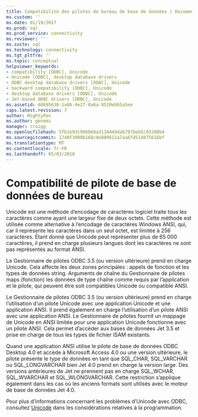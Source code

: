 ```yaml
---
title: Compatibilité des pilotes de bureau de base de données | Documents Microsoft
ms.custom: ''
ms.date: 01/19/2017
ms.prod: sql
ms.prod_service: connectivity
ms.reviewer: ''
ms.suite: sql
ms.technology: connectivity
ms.tgt_pltfrm: ''
ms.topic: conceptual
helpviewer_keywords:
- compatibility [ODBC], Unicode
- Unicode [ODBC], desktop database drivers
- ODBC desktop database drivers [ODBC], Unicode
- backward compatibility [ODBC], Unicode
- desktop database drivers [ODBC], Unicode
- Jet-based ODBC drivers [ODBC], Unicode
ms.assetid: dd695638-1a0b-4e27-8a6a-9510ebb5a5ee
caps.latest.revision: 7
author: MightyPen
ms.author: genemi
manager: craigg
ms.openlocfilehash: 5fb1e93c996b68a3110449dab797beb5c93208b4
ms.sourcegitcommit: 1740f3090b168c0e809611a7aa6fd514075616bf
ms.translationtype: MT
ms.contentlocale: fr-FR
ms.lasthandoff: 05/03/2018
---
```

# <a name="desktop-database-driver-compatibility"></a>Compatibilité de pilote de base de données de bureau
Unicode est une méthode d’encodage de caractères logiciel traite tous les caractères comme ayant une largeur fixe de deux octets. Cette méthode est utilisée comme alternative à l’encodage de caractères Windows ANSI, qui, car il représente les caractères dans un seul octet, est limitée à 256 caractères. Étant donné que Unicode peut représenter plus de 65 000 caractères, il prend en charge plusieurs langues dont les caractères ne sont pas représentés au format ANSI.  
  
 Le Gestionnaire de pilotes ODBC 3.5 (ou version ultérieure) prend en charge Unicode. Cela affecte les deux zones principales : appels de fonction et les types de données string. Arguments de chaîne du Gestionnaire de pilotes maps (fonction) les données de type chaîne comme requis par l’application et le pilote, qui peuvent être soit compatibles Unicode ou compatible ANSI.  
  
 Le Gestionnaire de pilotes ODBC 3.5 (ou version ultérieure) prend en charge l’utilisation d’un pilote Unicode avec une application Unicode et une application ANSI. Il prend également en charge l’utilisation d’un pilote ANSI avec une application ANSI. Le Gestionnaire de pilotes fournit un mappage de Unicode en ANSI limitée pour une application Unicode fonctionne avec un pilote ANSI. Cela permet d’accéder aux bases de données Jet 3.5 et prise en charge de tous les types de fichier ISAM existants.  
  
 Quand une application ANSI utilise le pilote de base de données ODBC Desktop 4.0 et accède à Microsoft Access 4.0 ou une version ultérieure, le pilote présente le type de données en tant que SQL_CHAR, SQL_VARCHAR ou SQL_LONGVARCHAR bien Jet 4.0 prend en charge la version large. Des versions antérieures de Jet ne prennent pas en charge SQL_WCHAR, SQL_WVARCHAR et SQL_WLONGVARCHAR. Cette restriction s’applique également dans les cas où les anciens formats sont utilisés avec le moteur de base de données Jet 4.0.  
  
 Pour plus d’informations concernant les problèmes d’Unicode avec ODBC, consultez [Unicode](../../odbc/reference/develop-app/unicode.md) dans les considérations relatives à la programmation.
